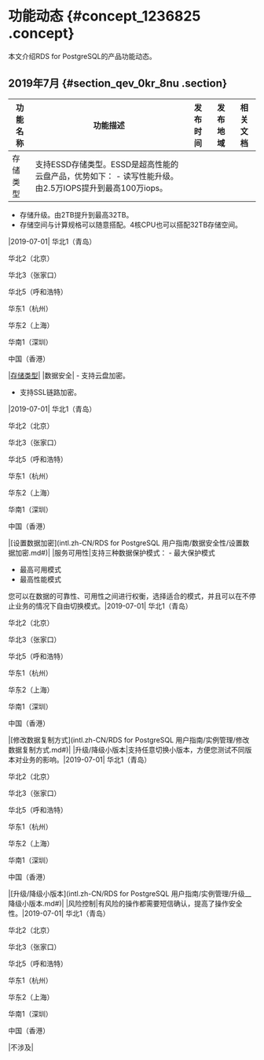 # 功能动态 {#concept_1236825 .concept}

本文介绍RDS for PostgreSQL的产品功能动态。

## 2019年7月 {#section_qev_0kr_8nu .section}

|功能名称|功能描述|发布时间|发布地域|相关文档|
|----|----|----|----|----|
|存储类型|支持ESSD存储类型。ESSD是超高性能的云盘产品，优势如下： -   读写性能升级。由2.5万IOPS提升到最高100万iops。
-   存储升级。由2TB提升到最高32TB。
-   存储空间与计算规格可以随意搭配。4核CPU也可以搭配32TB存储空间。

 |2019-07-01| 华北1（青岛）

 华北2（北京）

 华北3（张家口）

 华北5（呼和浩特）

 华东1（杭州）

 华东2（上海）

 华南1（深圳）

 中国（香港）

 |[存储类型](../../../../intl.zh-CN/云数据库RDS简介/存储类型.md#)|
|数据安全| -   支持云盘加密。
-   支持SSL链路加密。

 |2019-07-01| 华北1（青岛）

 华北2（北京）

 华北3（张家口）

 华北5（呼和浩特）

 华东1（杭州）

 华东2（上海）

 华南1（深圳）

 中国（香港）

 |[设置数据加密](intl.zh-CN/RDS for PostgreSQL 用户指南/数据安全性/设置数据加密.md#)|
|服务可用性|支持三种数据保护模式： -   最大保护模式
-   最高可用模式
-   最高性能模式

 您可以在数据的可靠性、可用性之间进行权衡，选择适合的模式，并且可以在不停止业务的情况下自由切换模式。|2019-07-01| 华北1（青岛）

 华北2（北京）

 华北3（张家口）

 华北5（呼和浩特）

 华东1（杭州）

 华东2（上海）

 华南1（深圳）

 中国（香港）

 |[修改数据复制方式](intl.zh-CN/RDS for PostgreSQL 用户指南/实例管理/修改数据复制方式.md#)|
|升级/降级小版本|支持任意切换小版本，方便您测试不同版本对业务的影响。|2019-07-01| 华北1（青岛）

 华北2（北京）

 华北3（张家口）

 华北5（呼和浩特）

 华东1（杭州）

 华东2（上海）

 华南1（深圳）

 中国（香港）

 |[升级/降级小版本](intl.zh-CN/RDS for PostgreSQL 用户指南/实例管理/升级__降级小版本.md#)|
|风险控制|有风险的操作都需要短信确认，提高了操作安全性。|2019-07-01| 华北1（青岛）

 华北2（北京）

 华北3（张家口）

 华北5（呼和浩特）

 华东1（杭州）

 华东2（上海）

 华南1（深圳）

 中国（香港）

 |不涉及|

